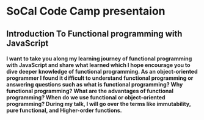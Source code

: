 # SoCal Code Camp presentaion
## Introduction To Functional programming with JavaScript
#### I want to take you along my learning journey of functional programming with JavaScript and share what learned which I hope encourage you to dive deeper knowledge of functional programming. As an object-oriented programmer I found it difficult to understand functional programming or answering questions such as what is functional programming? Why functional programming? What are the advantages of functional programming? When do we use functional or object-oriented programming? During my talk, I will go over the terms like immutability, pure functional, and Higher-order functions.